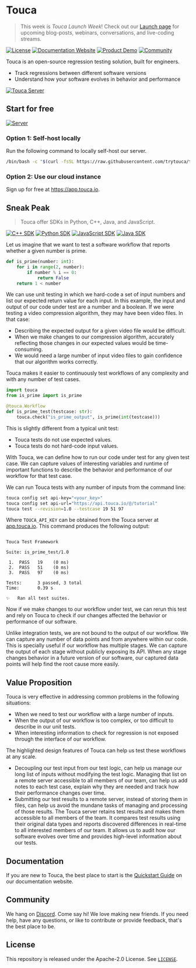 # Touca

> This week is _Touca Launch Week_! Check out our
> [Launch page](https://touca.io/launch) for upcoming blog-posts, webinars,
> conversations, and live-coding streams.

[![License](https://img.shields.io/github/license/trytouca/trytouca?color=blue)](https://github.com/trytouca/trytouca/blob/main/LICENSE)
[![Documentation Website](https://img.shields.io/static/v1?label=docs&message=touca.io/docs&color=blue)](https://touca.io/docs)
[![Product Demo](https://img.shields.io/static/v1?label=demo&message=touca.io/demo&color=blue)](https://touca.io/demo)
[![Community](https://img.shields.io/static/v1?label=community&message=touca.io/discord&color=blue)](https://touca.io/discord)

Touca is an open-source regression testing solution, built for engineers.

- Track regressions between different software versions
- Understand how your software evolves in behavior and performance

[![Touca Server](https://i.vimeocdn.com/filter/overlay?src0=https%3A%2F%2Fi.vimeocdn.com%2Fvideo%2F1420276355-a2760e21742b267f63e7e1599eefc02329dcc22c2f155f125ff8692c99161e9c-d_1920x1080&src1=http%3A%2F%2Ff.vimeocdn.com%2Fp%2Fimages%2Fcrawler_play.png)](https://vimeo.com/703039452 "Touca Quick Product Demo")

## Start for free

[![Server](https://img.shields.io/static/v1?label=Server&message=v1.4.0&color=blue)](https://hub.docker.com/repository/docker/touca)

### Option 1: Self-host locally

Run the following command to locally self-host our server.

```bash
/bin/bash -c "$(curl -fsSL https://raw.githubusercontent.com/trytouca/trytouca/main/ops/install.sh)"
```

### Option 2: Use our cloud instance

Sign up for free at https://app.touca.io.

## Sneak Peak

> Touca offer SDKs in Python, C++, Java, and JavaScript.

[![C++ SDK](https://img.shields.io/static/v1?label=C%2B%2B&message=v1.5.2&color=blue)](https://github.com/trytouca/trytouca/tree/main/sdk/cpp)
[![Python SDK](https://img.shields.io/pypi/v/touca?label=Python&color=blue)](https://pypi.org/project/touca/)
[![JavaScript SDK](https://img.shields.io/npm/v/@touca/node?label=JavaScript&color=blue)](https://www.npmjs.com/package/@touca/node)
[![Java SDK](https://img.shields.io/maven-central/v/io.touca/touca?label=Java&color=blue)](https://search.maven.org/artifact/io.touca/touca)

Let us imagine that we want to test a software workflow that reports whether a
given number is prime.

```python
def is_prime(number: int):
    for i in range(2, number):
        if number % i == 0:
            return False
    return 1 < number
```

We can use unit testing in which we hard-code a set of input numbers and list
our expected return value for each input. In this example, the input and output
of our code under test are a number and a boolean. If we were testing a video
compression algorithm, they may have been video files. In that case:

- Describing the expected output for a given video file would be difficult.
- When we make changes to our compression algorithm, accurately reflecting those
  changes in our expected values would be time-consuming.
- We would need a large number of input video files to gain confidence that our
  algorithm works correctly.

Touca makes it easier to continuously test workflows of any complexity and with
any number of test cases.

```python
import touca
from is_prime import is_prime

@touca.Workflow
def is_prime_test(testcase: str):
    touca.check("is_prime_output", is_prime(int(testcase)))
```

This is slightly different from a typical unit test:

- Touca tests do not use expected values.
- Touca tests do not hard-code input values.

With Touca, we can define how to run our code under test for any given test
case. We can capture values of interesting variables and runtime of important
functions to describe the behavior and performance of our workflow for that test
case.

We can run Touca tests with any number of inputs from the command line:

```bash
touca config set api-key="<your_key>"
touca config set api-url="https://api.touca.io/@/tutorial"
touca test --revision=1.0 --testcase 19 51 97
```

Where `TOUCA_API_KEY` can be obtained from the Touca server at
[app.touca.io](https://app.touca.io). This command produces the following
output:

```text

Touca Test Framework

Suite: is_prime_test/1.0

 1.  PASS   19    (0 ms)
 2.  PASS   51    (0 ms)
 3.  PASS   97    (0 ms)

Tests:      3 passed, 3 total
Time:       0.39 s

✨   Ran all test suites.

```

Now if we make changes to our workflow under test, we can rerun this test and
rely on Touca to check if our changes affected the behavior or performance of
our software.

Unlike integration tests, we are not bound to the output of our workflow. We can
capture any number of data points and from anywhere within our code. This is
specially useful if our workflow has multiple stages. We can capture the output
of each stage without publicly exposing its API. When any stage changes behavior
in a future version of our software, our captured data points will help find the
root cause more easily.

## Value Proposition

Touca is very effective in addressing common problems in the following
situations:

- When we need to test our workflow with a large number of inputs.
- When the output of our workflow is too complex, or too difficult to describe
  in our unit tests.
- When interesting information to check for regression is not exposed through
  the interface of our workflow.

The highlighted design features of Touca can help us test these workflows at any
scale.

- Decoupling our test input from our test logic, can help us manage our long
  list of inputs without modifying the test logic. Managing that list on a
  remote server accessible to all members of our team, can help us add notes to
  each test case, explain why they are needed and track how their performance
  changes over time.
- Submitting our test results to a remote server, instead of storing them in
  files, can help us avoid the mundane tasks of managing and processing of those
  results. The Touca server retains test results and makes them accessible to
  all members of the team. It compares test results using their original data
  types and reports discovered differences in real-time to all interested
  members of our team. It allows us to audit how our software evolves over time
  and provides high-level information about our tests.

## Documentation

If you are new to Touca, the best place to start is the
[Quickstart Guide](https://touca.io/docs/basics/quickstart) on our documentation
website.

## Community

We hang on [Discord](https://touca.io/discord). Come say hi! We love making new
friends. If you need help, have any questions, or like to contribute or provide
feedback, that's the best place to be.

## License

This repository is released under the Apache-2.0 License. See
[`LICENSE`](https://github.com/trytouca/trytouca/blob/main/LICENSE).
